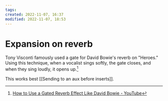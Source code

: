 ```yaml
---
tags: 
created: 2022-11-07, 16:37
modified: 2022-11-07, 18:53
---
```


# Expansion on reverb
Tony Visconti famously used a gate for David Bowie's reverb on "Heroes." Using this technique, when a vocalist sings softly, the gate closes, and when they sing loudly, it opens up.[^1]

This works best [[Sending to an aux before inserts]].

[^1]: [How to Use a Gated Reverb Effect Like David Bowie - YouTube](https://www.youtube.com/watch?v=mB_7aXYDtb8)